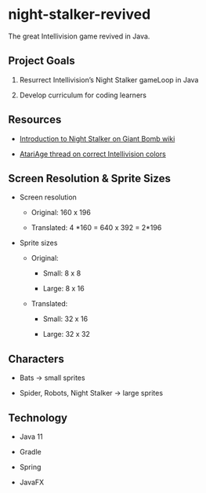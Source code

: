 night-stalker-revived
=====================

The great Intellivision game revived in Java.

Project Goals
-------------

1.  Resurrect Intellivision’s Night Stalker gameLoop in Java

2.  Develop curriculum for coding learners

Resources
---------

-   [Introduction to Night Stalker on Giant Bomb
    wiki](https://www.giantbomb.com/night-stalker/3030-4094/ )

-   [AtariAge thread on correct Intellivision
    colors](https://atariage.com/forums/topic/278003-colors-off-on-my-intellivision-system-1/)

Screen Resolution & Sprite Sizes
--------------------------------

-   Screen resolution

    -   Original: 160 x 196

    -   Translated: 4 \*160 = 640 x 392 = 2\*196

-   Sprite sizes

    -   Original:

        -   Small: 8 x 8

        -   Large: 8 x 16

    -   Translated:

        -   Small: 32 x 16

        -   Large: 32 x 32

Characters
----------

-   Bats -\> small sprites

-   Spider, Robots, Night Stalker -\> large sprites

Technology
----------

-   Java 11

-   Gradle

-   Spring

-   JavaFX
